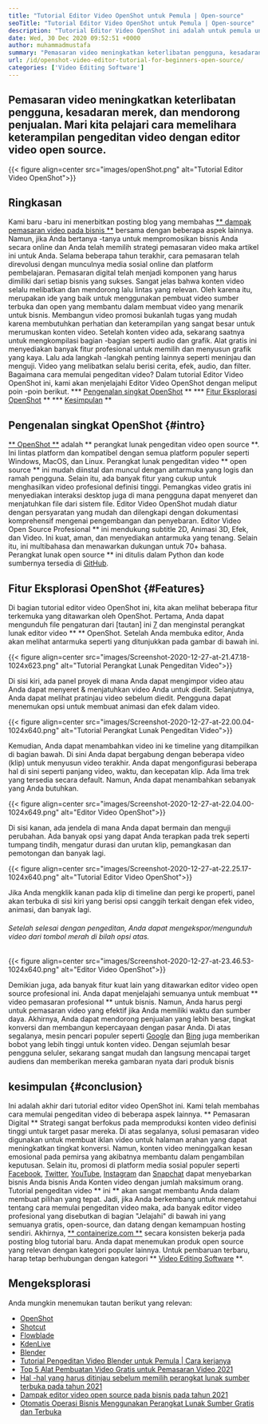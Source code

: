 ```yaml
---
title: "Tutorial Editor Video OpenShot untuk Pemula | Open-source" 
seoTitle: "Tutorial Editor Video OpenShot untuk Pemula | Open-source" 
description: "Tutorial Editor Video OpenShot ini adalah untuk pemula untuk memulai pengeditan video. Ini adalah editor video trendi yang menawarkan fitur seperti animasi 3D dan banyak lagi." 
date: Wed, 30 Dec 2020 09:52:51 +0000
author: muhammadmustafa
summary: "Pemasaran video meningkatkan keterlibatan pengguna, kesadaran merek, dan mendorong penjualan. Mari kita pelajari cara memelihara keterampilan pengeditan video dengan editor video open source." 
url: /id/openshot-video-editor-tutorial-for-beginners-open-source/
categories: ['Video Editing Software']
---
```


## Pemasaran video meningkatkan keterlibatan pengguna, kesadaran merek, dan mendorong penjualan. Mari kita pelajari cara memelihara keterampilan pengeditan video dengan editor video open source.

{{< figure align=center src="images/openShot.png" alt="Tutorial Editor Video OpenShot">}}


## Ringkasan
Kami baru -baru ini menerbitkan posting blog yang membahas [** dampak pemasaran video pada bisnis **][1] bersama dengan beberapa aspek lainnya. Namun, jika Anda bertanya -tanya untuk mempromosikan bisnis Anda secara online dan Anda telah memilih strategi pemasaran video maka artikel ini untuk Anda. Selama beberapa tahun terakhir, cara pemasaran telah direvolusi dengan munculnya media sosial online dan platform pembelajaran. Pemasaran digital telah menjadi komponen yang harus dimiliki dari setiap bisnis yang sukses. Sangat jelas bahwa konten video selalu melibatkan dan mendorong lalu lintas yang relevan. Oleh karena itu, merupakan ide yang baik untuk menggunakan pembuat video sumber terbuka dan open yang membantu dalam membuat video yang menarik untuk bisnis.
Membangun video promosi bukanlah tugas yang mudah karena membutuhkan perhatian dan keterampilan yang sangat besar untuk merumuskan konten video. Setelah konten video ada, sekarang saatnya untuk mengkompilasi bagian -bagian seperti audio dan grafik. Alat gratis ini menyediakan banyak fitur profesional untuk memilih dan menyusun grafik yang kaya. Lalu ada langkah -langkah penting lainnya seperti meninjau dan menguji. Video yang melibatkan selalu berisi cerita, efek, audio, dan filter. Bagaimana cara memulai pengeditan video? Dalam tutorial Editor Video OpenShot ini, kami akan menjelajahi Editor Video OpenShot dengan meliput poin -poin berikut.
  *** [Pengenalan singkat OpenShot][2] **
  *** [Fitur Eksplorasi OpenShot][3] **
  *** [Kesimpulan][4] **

## Pengenalan singkat OpenShot {#intro}
[** OpenShot **][5] adalah ** perangkat lunak pengeditan video open source **. Ini lintas platform dan kompatibel dengan semua platform populer seperti Windows, MacOS, dan Linux. Perangkat lunak pengeditan video ** open source ** ini mudah diinstal dan muncul dengan antarmuka yang logis dan ramah pengguna. Selain itu, ada banyak fitur yang cukup untuk menghasilkan video profesional definisi tinggi. Pemangkas video gratis ini menyediakan interaksi desktop juga di mana pengguna dapat menyeret dan menjatuhkan file dari sistem file. Editor Video OpenShot mudah diatur dengan persyaratan yang mudah dan dilengkapi dengan dokumentasi komprehensif mengenai pengembangan dan penyebaran.
Editor Video Open Source Profesional ** ini mendukung subtitle 2D, Animasi 3D, Efek, dan Video. Ini kuat, aman, dan menyediakan antarmuka yang tenang. Selain itu, ini multibahasa dan menawarkan dukungan untuk 70+ bahasa. Perangkat lunak open source ** ini ditulis dalam Python dan kode sumbernya tersedia di [GitHub][6].

## Fitur Eksplorasi OpenShot {#Features}
Di bagian tutorial editor video OpenShot ini, kita akan melihat beberapa fitur terkemuka yang ditawarkan oleh OpenShot. Pertama, Anda dapat mengunduh file pengaturan dari [tautan] ini [7] dan menginstal perangkat lunak editor video ** ** OpenShot.
Setelah Anda membuka editor, Anda akan melihat antarmuka seperti yang ditunjukkan pada gambar di bawah ini.

{{< figure align=center src="images/Screenshot-2020-12-27-at-21.47.18-1024x623.png" alt="Tutorial Perangkat Lunak Pengeditan Video">}}

Di sisi kiri, ada panel proyek di mana Anda dapat mengimpor video atau Anda dapat menyeret & menjatuhkan video Anda untuk diedit. Selanjutnya, Anda dapat melihat pratinjau video sebelum diedit. Pengguna dapat menemukan opsi untuk membuat animasi dan efek dalam video.

{{< figure align=center src="images/Screenshot-2020-12-27-at-22.00.04-1024x640.png" alt="Tutorial Perangkat Lunak Pengeditan Video">}}

Kemudian, Anda dapat menambahkan video ini ke timeline yang ditampilkan di bagian bawah. Di sini Anda dapat bergabung dengan beberapa video (klip) untuk menyusun video terakhir. Anda dapat mengonfigurasi beberapa hal di sini seperti panjang video, waktu, dan kecepatan klip. Ada lima trek yang tersedia secara default. Namun, Anda dapat menambahkan sebanyak yang Anda butuhkan.

{{< figure align=center src="images/Screenshot-2020-12-27-at-22.04.00-1024x649.png" alt="Editor Video OpenShot">}}

Di sisi kanan, ada jendela di mana Anda dapat bermain dan menguji perubahan. Ada banyak opsi yang dapat Anda terapkan pada trek seperti tumpang tindih, mengatur durasi dan urutan klip, pemangkasan dan pemotongan dan banyak lagi.

{{< figure align=center src="images/Screenshot-2020-12-27-at-22.25.17-1024x640.png" alt="Tutorial Editor Video OpenShot">}}

Jika Anda mengklik kanan pada klip di timeline dan pergi ke properti, panel akan terbuka di sisi kiri yang berisi opsi canggih terkait dengan efek video, animasi, dan banyak lagi.

###### Setelah selesai dengan pengeditan, Anda dapat mengekspor/mengunduh video dari tombol merah di bilah opsi atas.

{{< figure align=center src="images/Screenshot-2020-12-27-at-23.46.53-1024x640.png" alt="Editor Video OpenShot">}}

Demikian juga, ada banyak fitur kuat lain yang ditawarkan editor video open source profesional ini. Anda dapat menjelajahi semuanya untuk membuat ** video pemasaran profesional ** untuk bisnis. Namun, Anda harus pergi untuk pemasaran video yang efektif jika Anda memiliki waktu dan sumber daya. Akhirnya, Anda dapat mendorong penjualan yang lebih besar, tingkat konversi dan membangun kepercayaan dengan pasar Anda. Di atas segalanya, mesin pencari populer seperti [Google][8] dan [Bing][9] juga memberikan bobot yang lebih tinggi untuk konten video. Dengan sejumlah besar pengguna seluler, sekarang sangat mudah dan langsung mencapai target audiens dan memberikan mereka gambaran nyata dari produk bisnis

## kesimpulan {#conclusion}
Ini adalah akhir dari tutorial editor video OpenShot ini. Kami telah membahas cara memulai pengeditan video di beberapa aspek lainnya. ** Pemasaran Digital ** Strategi sangat berfokus pada memproduksi konten video definisi tinggi untuk target pasar mereka. Di atas segalanya, solusi pemasaran video digunakan untuk membuat iklan video untuk halaman arahan yang dapat meningkatkan tingkat konversi. Namun, konten video meninggalkan kesan emosional pada pemirsa yang akibatnya membantu dalam pengambilan keputusan. Selain itu, promosi di platform media sosial populer seperti [Facebook][10], [Twitter][11], [YouTube][12], [Instagram][13] dan [Snapchat][14] dapat menyebarkan bisnis Anda bisnis Anda Konten video dengan jumlah maksimum orang. Tutorial pengeditan video ** ini ** akan sangat membantu Anda dalam membuat pilihan yang tepat. Jadi, jika Anda berkembang untuk mengetahui tentang cara memulai pengeditan video maka, ada banyak editor video profesional yang disebutkan di bagian "Jelajahi" di bawah ini yang semuanya gratis, open-source, dan datang dengan kemampuan hosting sendiri.
Akhirnya, [** containerize.com **][15] secara konsisten bekerja pada posting blog tutorial baru. Anda dapat menemukan produk open source yang relevan dengan kategori populer lainnya. Untuk pembaruan terbaru, harap tetap berhubungan dengan kategori ** [Video Editing Software][16] **.

## Mengeksplorasi
Anda mungkin menemukan tautan berikut yang relevan:
  * [OpenShot][5]
  * [Shotcut][17]
  * [Flowblade][18]
  * [KdenLive][19]
  * [Blender][20]
  * [Tutorial Pengeditan Video Blender untuk Pemula | Cara kerjanya][21]
  * [Top 5 Alat Pembuatan Video Gratis untuk Pemasaran Video 2021][22]
  * [Hal -hal yang harus ditinjau sebelum memilih perangkat lunak sumber terbuka pada tahun 2021][23]
  * [Dampak editor video open source pada bisnis pada tahun 2021][1]
  * [Otomatis Operasi Bisnis Menggunakan Perangkat Lunak Sumber Gratis dan Terbuka][24]

  
[1]: https://blog.containerize.com/video-editing-software/how-video-editing-software-improves-business-video-marketing/
[2]: #intro
[3]: #features
[4]: #Conclusion
[5]: https://products.containerize.com/video-editing-software/openshot
[6]: https://github.com/OpenShot/openshot-qt
[7]: https://www.openshot.org/download/
[8]: https://www.google.com/
[9]: https://www.bing.com/
[10]: https://www.facebook.com/
[11]: https://twitter.com/home
[12]: https://www.youtube.com/
[13]: http://instagram.com
[14]: https://www.snapchat.com/
[15]: https://www.containerize.com/
[16]: https://products.containerize.com/video-editing-software
[17]: https://products.containerize.com/video-editing-software/shotcut
[18]: https://products.containerize.com/video-editing-software/flowblade
[19]: https://products.containerize.com/video-editing-software/kdenlive
[20]: https://products.containerize.com/video-editing-software/blender
[21]: https://blog.containerize.com/video-editing-software/blender-video-editing-tutorial-for-beginners/
[22]: https://blog.containerize.com/video-editing-software/top-5-open-source-video-editor-software-for-video-marketing/
[23]: https://blog.containerize.com/cmdb-software/things-to-review-before-opting-open-source-software-in-2021/
[24]: https://blog.containerize.com/blogging/automate-business-operations-using-open-source-software/
